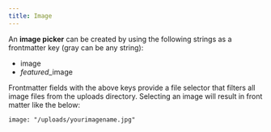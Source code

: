 ```yaml
---
title: Image
---
```

An **image picker** can be created by using the following strings as a frontmatter key (gray can be any string):

- image
- *featured*_image

Frontmatter fields with the above keys provide a file selector that filters all image files from the uploads directory. Selecting an image will result in front matter like the below:

    image: "/uploads/yourimagename.jpg"

